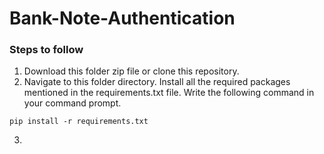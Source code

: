 # Bank-Note-Authentication

### Steps to follow
1. Download this folder zip file or clone this repository.
2. Navigate to this folder directory. 
Install all the required packages mentioned in the requirements.txt file. 
Write the following command in your command prompt.
```
pip install -r requirements.txt
```
3. 
